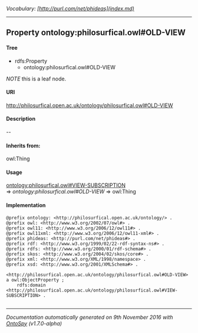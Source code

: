 _Vocabulary: [http://purl.com/net/phideas](index.md)_ 

---	
	




    


## Property ontology:philosurfical.owl#OLD-VIEW


#### Tree

* rdfs:Property
    * ontology:philosurfical.owl#OLD-VIEW





*NOTE* this is a leaf node.


#### URI
http://philosurfical.open.ac.uk/ontology/philosurfical.owl#OLD-VIEW

#### Description
--


#### Inherits from:
owl:Thing



#### Usage


[ontology:philosurfical.owl#VIEW-SUBSCRIPTION](class-ontologyphilosurficalowlview-subscription.md) 
=&gt;&nbsp;_ontology:philosurfical.owl#OLD-VIEW_&nbsp;=&gt;&nbsp;owl:Thing

#### Implementation
```
@prefix ontology: <http://philosurfical.open.ac.uk/ontology/> .
@prefix owl: <http://www.w3.org/2002/07/owl#> .
@prefix owl11: <http://www.w3.org/2006/12/owl11#> .
@prefix owl11xml: <http://www.w3.org/2006/12/owl11-xml#> .
@prefix phideas: <http://purl.com/net/phideas#> .
@prefix rdf: <http://www.w3.org/1999/02/22-rdf-syntax-ns#> .
@prefix rdfs: <http://www.w3.org/2000/01/rdf-schema#> .
@prefix skos: <http://www.w3.org/2004/02/skos/core#> .
@prefix xml: <http://www.w3.org/XML/1998/namespace> .
@prefix xsd: <http://www.w3.org/2001/XMLSchema#> .

<http://philosurfical.open.ac.uk/ontology/philosurfical.owl#OLD-VIEW> a owl:ObjectProperty ;
    rdfs:domain <http://philosurfical.open.ac.uk/ontology/philosurfical.owl#VIEW-SUBSCRIPTION> .


```










---

_Documentation automatically generated on 9th November 2016 with [OntoSpy](http://ontospy.readthedocs.org/ "Open") (v1.7.0-alpha)_